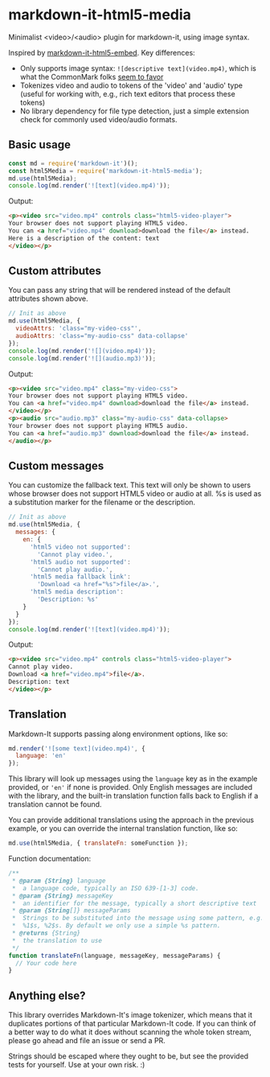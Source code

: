 # markdown-it-html5-media
Minimalist &lt;video>/&lt;audio> plugin for markdown-it, using image syntax.

Inspired by [markdown-it-html5-embed](https://github.com/cmrd-senya/markdown-it-html5-embed).
Key differences:

- Only supports image syntax: `![descriptive text](video.mp4)`, which is what
  the CommonMark folks [seem to favor](https://talk.commonmark.org/t/embedded-audio-and-video/)
- Tokenizes video and audio to tokens of the 'video' and 'audio' type (useful
  for working with, e.g., rich text editors that process these tokens)
- No library dependency for file type detection, just a simple extension check
  for commonly used video/audio formats.

## Basic usage

````javascript
const md = require('markdown-it')();
const html5Media = require('markdown-it-html5-media');
md.use(html5Media);
console.log(md.render('![text](video.mp4)'));
````

Output:

````html
<p><video src="video.mp4" controls class="html5-video-player">
Your browser does not support playing HTML5 video.
You can <a href="video.mp4" download>download the file</a> instead.
Here is a description of the content: text
</video></p>
````

## Custom attributes

You can pass any string that will be rendered instead of the default attributes shown above.

````javascript
// Init as above
md.use(html5Media, {
  videoAttrs: 'class="my-video-css"',
  audioAttrs: 'class="my-audio-css" data-collapse'
});
console.log(md.render('![](video.mp4)'));
console.log(md.render('![](audio.mp3)'));
````

Output:

````html
<p><video src="video.mp4" class="my-video-css">
Your browser does not support playing HTML5 video.
You can <a href="video.mp4" download>download the file</a> instead.
</video></p>
<p><audio src="audio.mp3" class="my-audio-css" data-collapse>
Your browser does not support playing HTML5 audio.
You can <a href="audio.mp3" download>download the file</a> instead.
</audio></p>
````

## Custom messages

You can customize the fallback text. This text will only be shown to users whose browser does not support HTML5 video or audio at all. %s is used as a substitution marker for the filename or the description.

````javascript
// Init as above
md.use(html5Media, {
  messages: {
    en: {
      'html5 video not supported':
        'Cannot play video.',
      'html5 audio not supported':
        'Cannot play audio.',
      'html5 media fallback link':
        'Download <a href="%s">file</a>.',
      'html5 media description':
        'Description: %s'      
    }
  }
});
console.log(md.render('![text](video.mp4)'));
````

Output:

````html
<p><video src="video.mp4" controls class="html5-video-player">
Cannot play video.
Download <a href="video.mp4">file</a>.
Description: text
</video></p>
````

## Translation

Markdown-It supports passing along environment options, like so:

````javascript
md.render('![some text](video.mp4)', {
  language: 'en'
});
````

This library will look up messages using the  `language` key as in the example provided, or `'en'` if none is provided. Only English messages are included with the library, and the built-in translation function falls back to English if a translation cannot be found.

You can provide additional translations using the approach in the previous example, or you can override the internal translation function, like so:

````javascript
md.use(html5Media, { translateFn: someFunction });
````

Function documentation:

````javascript
/**
 * @param {String} language
 *  a language code, typically an ISO 639-[1-3] code.
 * @param {String} messageKey
 *  an identifier for the message, typically a short descriptive text
 * @param {String[]} messageParams
 *  Strings to be substituted into the message using some pattern, e.g., %s or
 *  %1$s, %2$s. By default we only use a simple %s pattern.
 * @returns {String}
 *  the translation to use
 */
function translateFn(language, messageKey, messageParams) {
  // Your code here
}
````

## Anything else?

This library overrides Markdown-It's image tokenizer, which means that it
duplicates portions of that particular Markdown-It code. If you can think of a
better way to do what it does without scanning the whole token stream, please go
ahead and file an issue or send a PR.

Strings should be escaped where they ought to be, but see the provided tests
for yourself. Use at your own risk. :)
